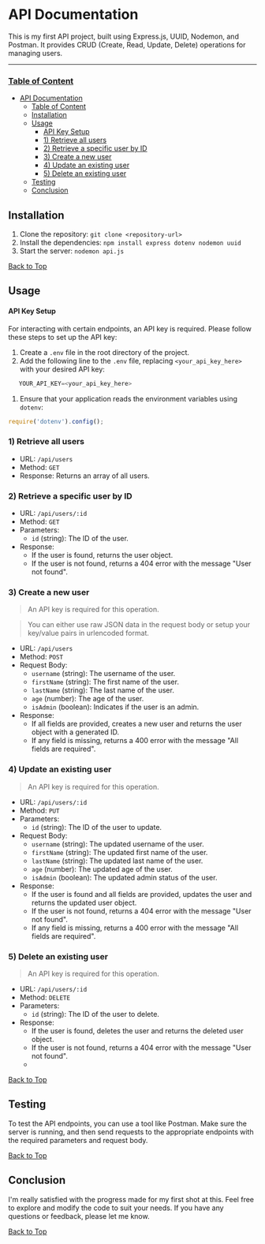 # API Documentation

This is my first API project, built using Express.js, UUID, Nodemon, and Postman. It provides CRUD (Create, Read, Update, Delete) operations for managing users.
<hr>

### [Table of Content](#table-of-content)

- [API Documentation](#api-documentation)
    - [Table of Content](#table-of-content)
  - [Installation](#installation)
  - [Usage](#usage)
      - [API Key Setup](#api-key-setup)
    - [1) Retrieve all users](#1-retrieve-all-users)
    - [2) Retrieve a specific user by ID](#2-retrieve-a-specific-user-by-id)
    - [3) Create a new user](#3-create-a-new-user)
    - [4) Update an existing user](#4-update-an-existing-user)
    - [5) Delete an existing user](#5-delete-an-existing-user)
  - [Testing](#testing)
  - [Conclusion](#conclusion)


## Installation
1. Clone the repository:
   `git clone <repository-url>`
2. Install the dependencies:
   `npm install express dotenv nodemon uuid`
3. Start the server:
   `nodemon api.js`

[Back to Top](#table-of-content)

## Usage

#### API Key Setup
For interacting with certain endpoints, an API key is required. Please follow these steps to set up the API key:
1. Create a `.env` file in the root directory of the project.
2. Add the following line to the `.env` file, replacing `<your_api_key_here>` with your desired API key:
```javascript
   YOUR_API_KEY=<your_api_key_here>
```
1. Ensure that your application reads the environment variables using `dotenv`:
```javascript
require('dotenv').config();
```

### 1) Retrieve all users
* URL: `/api/users`
* Method: `GET`
* Response: Returns an array of all users.

### 2) Retrieve a specific user by ID
* URL: `/api/users/:id`
* Method: `GET`
* Parameters:
  * `id` (string): The ID of the user.
* Response:
  * If the user is found, returns the user object.
  * If the user is not found, returns a 404 error with the message "User not found".

### 3) Create a new user
> An API key is required for this operation. 

> You can either use raw JSON data in the request body or setup your key/value pairs in urlencoded format.

* URL: `/api/users`
* Method: `POST`
* Request Body:
  * `username` (string): The username of the user.
  * `firstName` (string): The first name of the user.
  * `lastName` (string): The last name of the user.
  * `age` (number): The age of the user.
  * `isAdmin` (boolean): Indicates if the user is an admin.
* Response:
  * If all fields are provided, creates a new user and returns the user object with a generated ID.
  * If any field is missing, returns a 400 error with the message "All fields are required".

### 4) Update an existing user
> An API key is required for this operation.

* URL: `/api/users/:id`
* Method: `PUT`
* Parameters:
  * `id` (string): The ID of the user to update.
* Request Body:
  * `username` (string): The updated username of the user.
  * `firstName` (string): The updated first name of the user.
  * `lastName` (string): The updated last name of the user.
  * `age` (number): The updated age of the user.
  * `isAdmin` (boolean): The updated admin status of the user.
* Response:
  * If the user is found and all fields are provided, updates the user and returns the updated user object.
  * If the user is not found, returns a 404 error with the message "User not found".
  * If any field is missing, returns a 400 error with the message "All fields are required".

### 5) Delete an existing user
> An API key is required for this operation.

* URL: `/api/users/:id`
* Method: `DELETE`
* Parameters:
  * `id` (string): The ID of the user to delete.
* Response:
  * If the user is found, deletes the user and returns the deleted user object.
  * If the user is not found, returns a 404 error with the message "User not found".
  * 
[Back to Top](#table-of-content)

## Testing
To test the API endpoints, you can use a tool like Postman. Make sure the server is running, and then send requests to the appropriate endpoints with the required parameters and request body.

[Back to Top](#table-of-content)

## Conclusion
I'm really satisfied with the progress made for my first shot at this. Feel free to explore and modify the code to suit your needs. If you have any questions or feedback, please let me know.

[Back to Top](#table-of-content)
